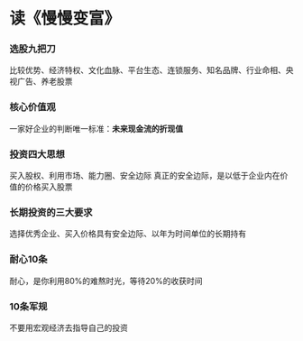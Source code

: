 # 读《慢慢变富》

### 选股九把刀
比较优势、经济特权、文化血脉、平台生态、连锁服务、知名品牌、行业命相、央视广告、养老股票
### 核心价值观
一家好企业的判断唯一标准：**未来现金流的折现值**
### 投资四大思想
买入股权、利用市场、能力圈、安全边际
真正的安全边际，是以低于企业内在价值的价格买入股票
### 长期投资的三大要求
选择优秀企业、买入价格具有安全边际、以年为时间单位的长期持有
### 耐心10条
耐心，是你利用80%的难熬时光，等待20%的收获时间
### 10条军规
不要用宏观经济去指导自己的投资

